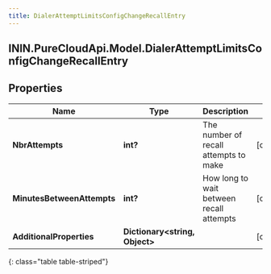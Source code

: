 ```yaml
---
title: DialerAttemptLimitsConfigChangeRecallEntry
---
```

## ININ.PureCloudApi.Model.DialerAttemptLimitsConfigChangeRecallEntry

## Properties

|Name | Type | Description | Notes|
|------------ | ------------- | ------------- | -------------|
| **NbrAttempts** | **int?** | The number of recall attempts to make | [optional] |
| **MinutesBetweenAttempts** | **int?** | How long to wait between recall attempts | [optional] |
| **AdditionalProperties** | **Dictionary&lt;string, Object&gt;** |  | [optional] |
{: class="table table-striped"}



